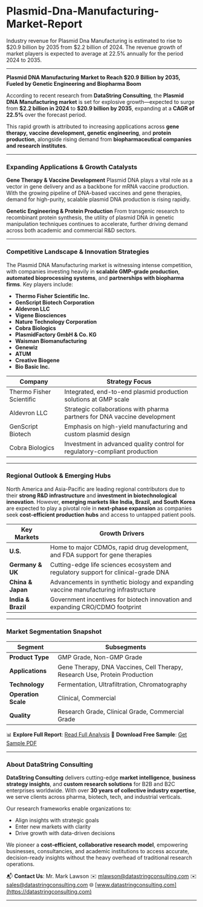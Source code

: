 # Plasmid-Dna-Manufacturing-Market-Report

Industry revenue for Plasmid Dna Manufacturing is estimated to rise to $20.9 billion by 2035 from $2.2 billion of 2024. The revenue growth of market players is expected to average at 22.5% annually for the period 2024 to 2035.


---

**Plasmid DNA Manufacturing Market to Reach \$20.9 Billion by 2035, Fueled by Genetic Engineering and Biopharma Boom**

According to recent research from **DataString Consulting**, the **Plasmid DNA Manufacturing market** is set for explosive growth—expected to surge from **\$2.2 billion in 2024** to **\$20.9 billion by 2035**, expanding at a **CAGR of 22.5%** over the forecast period.

This rapid growth is attributed to increasing applications across **gene therapy, vaccine development, genetic engineering**, and **protein production**, alongside rising demand from **biopharmaceutical companies and research institutes**.

---

### Expanding Applications & Growth Catalysts

**Gene Therapy & Vaccine Development**
Plasmid DNA plays a vital role as a vector in gene delivery and as a backbone for mRNA vaccine production. With the growing pipeline of DNA-based vaccines and gene therapies, demand for high-purity, scalable plasmid DNA production is rising rapidly.

**Genetic Engineering & Protein Production**
From transgenic research to recombinant protein synthesis, the utility of plasmid DNA in genetic manipulation techniques continues to accelerate, further driving demand across both academic and commercial R\&D sectors.

---

### Competitive Landscape & Innovation Strategies

The Plasmid DNA Manufacturing market is witnessing intense competition, with companies investing heavily in **scalable GMP-grade production**, **automated bioprocessing systems**, and **partnerships with biopharma firms**. Key players include:

* **Thermo Fisher Scientific Inc.**
* **GenScript Biotech Corporation**
* **Aldevron LLC**
* **Vigene Biosciences**
* **Nature Technology Corporation**
* **Cobra Biologics**
* **PlasmidFactory GmbH & Co. KG**
* **Waisman Biomanufacturing**
* **Genewiz**
* **ATUM**
* **Creative Biogene**
* **Bio Basic Inc.**

| **Company**              | **Strategy Focus**                                                         |
| ------------------------ | -------------------------------------------------------------------------- |
| Thermo Fisher Scientific | Integrated, end-to-end plasmid production solutions at GMP scale           |
| Aldevron LLC             | Strategic collaborations with pharma partners for DNA vaccine development  |
| GenScript Biotech        | Emphasis on high-yield manufacturing and custom plasmid design             |
| Cobra Biologics          | Investment in advanced quality control for regulatory-compliant production |

---

### Regional Outlook & Emerging Hubs

North America and Asia-Pacific are leading regional contributors due to their **strong R\&D infrastructure** and **investment in biotechnological innovation**. However, **emerging markets like India, Brazil, and South Korea** are expected to play a pivotal role in **next-phase expansion** as companies seek **cost-efficient production hubs** and access to untapped patient pools.

| **Key Markets**    | **Growth Drivers**                                                                   |
| ------------------ | ------------------------------------------------------------------------------------ |
| **U.S.**           | Home to major CDMOs, rapid drug development, and FDA support for gene therapies      |
| **Germany & UK**   | Cutting-edge life sciences ecosystem and regulatory support for clinical-grade DNA   |
| **China & Japan**  | Advancements in synthetic biology and expanding vaccine manufacturing infrastructure |
| **India & Brazil** | Government incentives for biotech innovation and expanding CRO/CDMO footprint        |

---

### Market Segmentation Snapshot

| **Segment**         | **Subsegments**                                                            |
| ------------------- | -------------------------------------------------------------------------- |
| **Product Type**    | GMP Grade, Non-GMP Grade                                                   |
| **Applications**    | Gene Therapy, DNA Vaccines, Cell Therapy, Research Use, Protein Production |
| **Technology**      | Fermentation, Ultrafiltration, Chromatography                              |
| **Operation Scale** | Clinical, Commercial                                                       |
| **Quality**         | Research Grade, Clinical Grade, Commercial Grade                           |

📊 **Explore Full Report**: [Read Full Analysis](https://datastringconsulting.com/industry-analysis/plasmid-dna-manufacturing-market-research-report)
📄 **Download Free Sample**: [Get Sample PDF](https://datastringconsulting.com/downloadsample/plasmid-dna-manufacturing-market-research-report)

---

### About DataString Consulting

**DataString Consulting** delivers cutting-edge **market intelligence**, **business strategy insights**, and **custom research solutions** for B2B and B2C enterprises worldwide. With over **30 years of collective industry expertise**, we serve clients across pharma, biotech, tech, and industrial verticals.

Our research frameworks enable organizations to:

* Align insights with strategic goals
* Enter new markets with clarity
* Drive growth with data-driven decisions

We pioneer a **cost-efficient, collaborative research model**, empowering businesses, consultancies, and academic institutions to access accurate, decision-ready insights without the heavy overhead of traditional research operations.

📬 **Contact Us**:
Mr. Mark Lawson
✉️ [mlawson@datastringconsulting.com](mailto:mlawson@datastringconsulting.com)
✉️ [sales@datastringconsulting.com](mailto:sales@datastringconsulting.com)
🌐 [www.datastringconsulting.com](https://datastringconsulting.com)

---


